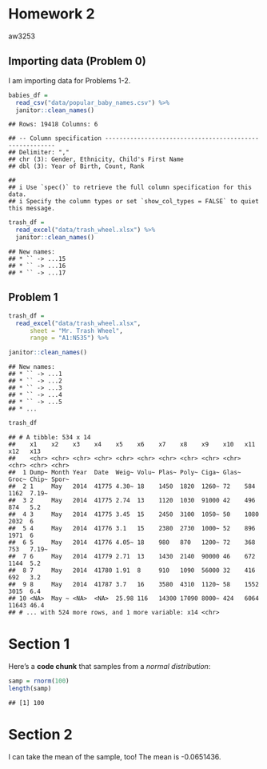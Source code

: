 Homework 2
================
aw3253

## Importing data (Problem 0)

I am importing data for Problems 1-2.

``` r
babies_df = 
  read_csv("data/popular_baby_names.csv") %>% 
  janitor::clean_names()
```

    ## Rows: 19418 Columns: 6

    ## -- Column specification --------------------------------------------------------
    ## Delimiter: ","
    ## chr (3): Gender, Ethnicity, Child's First Name
    ## dbl (3): Year of Birth, Count, Rank

    ## 
    ## i Use `spec()` to retrieve the full column specification for this data.
    ## i Specify the column types or set `show_col_types = FALSE` to quiet this message.

``` r
trash_df = 
  read_excel("data/trash_wheel.xlsx") %>% 
  janitor::clean_names()
```

    ## New names:
    ## * `` -> ...15
    ## * `` -> ...16
    ## * `` -> ...17

## Problem 1

``` r
trash_df = 
  read_excel("data/trash_wheel.xlsx", 
      sheet = "Mr. Trash Wheel",
      range = "A1:N535") %>% 

janitor::clean_names()
```

    ## New names:
    ## * `` -> ...1
    ## * `` -> ...2
    ## * `` -> ...3
    ## * `` -> ...4
    ## * `` -> ...5
    ## * ...

``` r
trash_df
```

    ## # A tibble: 534 x 14
    ##    x1    x2    x3    x4    x5    x6    x7    x8    x9    x10   x11   x12   x13  
    ##    <chr> <chr> <chr> <chr> <chr> <chr> <chr> <chr> <chr> <chr> <chr> <chr> <chr>
    ##  1 Dump~ Month Year  Date  Weig~ Volu~ Plas~ Poly~ Ciga~ Glas~ Groc~ Chip~ Spor~
    ##  2 1     May   2014  41775 4.30~ 18    1450  1820  1260~ 72    584   1162  7.19~
    ##  3 2     May   2014  41775 2.74  13    1120  1030  91000 42    496   874   5.2  
    ##  4 3     May   2014  41775 3.45  15    2450  3100  1050~ 50    1080  2032  6    
    ##  5 4     May   2014  41776 3.1   15    2380  2730  1000~ 52    896   1971  6    
    ##  6 5     May   2014  41776 4.05~ 18    980   870   1200~ 72    368   753   7.19~
    ##  7 6     May   2014  41779 2.71  13    1430  2140  90000 46    672   1144  5.2  
    ##  8 7     May   2014  41780 1.91  8     910   1090  56000 32    416   692   3.2  
    ##  9 8     May   2014  41787 3.7   16    3580  4310  1120~ 58    1552  3015  6.4  
    ## 10 <NA>  May ~ <NA>  <NA>  25.98 116   14300 17090 8000~ 424   6064  11643 46.4 
    ## # ... with 524 more rows, and 1 more variable: x14 <chr>

# Section 1

Here’s a **code chunk** that samples from a *normal distribution*:

``` r
samp = rnorm(100)
length(samp)
```

    ## [1] 100

# Section 2

I can take the mean of the sample, too! The mean is -0.0651436.

